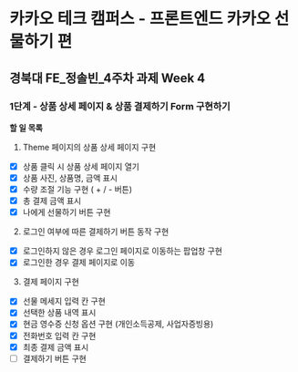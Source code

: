 # 카카오 테크 캠퍼스 - 프론트엔드 카카오 선물하기 편

## **경북대 FE\_정솔빈\_4주차 과제 Week 4**

### 1단계 - 상품 상세 페이지 & 상품 결제하기 Form 구현하기

**할 일 목록**

1. Theme 페이지의 상품 상세 페이지 구현

- [x] 상품 클릭 시 상품 상세 페이지 열기
- [x] 상품 사진, 상품명, 금액 표시
- [x] 수량 조절 기능 구현 ( + / - 버튼)
- [x] 총 결제 금액 표시
- [x] 나에게 선물하기 버튼 구현

2. 로그인 여부에 따른 결제하기 버튼 동작 구현

- [x] 로그인하지 않은 경우 로그인 페이지로 이동하는 팝업창 구현
- [x] 로그인한 경우 결제 페이지로 이동

3. 결제 페이지 구현

- [x] 선물 메세지 입력 칸 구현
- [x] 선택한 상품 내역 표시
- [x] 현금 영수증 신청 옵션 구현 (개인소득공제, 사업자증빙용)
- [x] 전화번호 입력 칸 구현
- [x] 최종 결제 금액 표시
- [ ] 결제하기 버튼 구현
